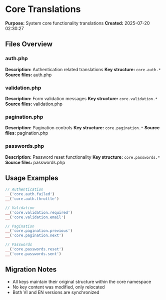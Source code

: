 # Core Translations

**Purpose:** System core functionality translations
**Created:** 2025-07-20 02:30:27

## Files Overview

### auth.php
**Description:** Authentication related translations
**Key structure:** `core.auth.*`
**Source files:** auth.php

### validation.php
**Description:** Form validation messages
**Key structure:** `core.validation.*`
**Source files:** validation.php

### pagination.php
**Description:** Pagination controls
**Key structure:** `core.pagination.*`
**Source files:** pagination.php

### passwords.php
**Description:** Password reset functionality
**Key structure:** `core.passwords.*`
**Source files:** passwords.php

## Usage Examples

```php
// Authentication
__('core.auth.failed')
__('core.auth.throttle')

// Validation
__('core.validation.required')
__('core.validation.email')

// Pagination
__('core.pagination.previous')
__('core.pagination.next')

// Passwords
__('core.passwords.reset')
__('core.passwords.sent')
```

## Migration Notes

- All keys maintain their original structure within the core namespace
- No key content was modified, only relocated
- Both VI and EN versions are synchronized
